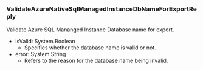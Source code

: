 ### ValidateAzureNativeSqlManagedInstanceDbNameForExportReply
Validate Azure SQL Mananged Instance Database name for export.

- isValid: System.Boolean
  - Specifies whether the database name is valid or not.
- error: System.String
  - Refers to the reason for the database name being invalid.
